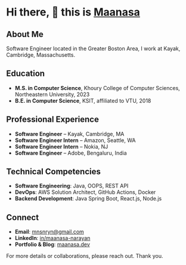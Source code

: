 # Hi there, 👋 this is [Maanasa](https://maanasa.dev)

## About Me

Software Engineer located in the Greater Boston Area, I work at Kayak, Cambridge, Massachusetts.

## Education
- **M.S. in Computer Science**, Khoury College of Computer Sciences, Northeastern University, 2023
- **B.E. in Computer Science**, KSIT, affiliated to VTU, 2018

## Professional Experience
- **Software Engineer** – Kayak, Cambridge, MA
- **Software Engineer Intern** – Amazon, Seattle, WA
- **Software Engineer Intern** – Nokia, NJ
- **Software Engineer** – Adobe, Bengaluru, India

## Technical Competencies
- **Software Engineering**: Java, OOPS, REST API
- **DevOps**: AWS Solution Architect, GitHub Actions, Docker
- **Backend Development**: Java Spring Boot, React.js, Node.js

## Connect
- **Email**: [mnsnryn@gmail.com](mailto:mnsnryn@gmail.com)
- **LinkedIn**: [in/maanasa-narayan](https://linkedin.com/in/maanasa-narayan)
- **Portfolio & Blog**: [maanasa.dev](https://maanasa.dev)

For more details or collaborations, please reach out. Thank you.
